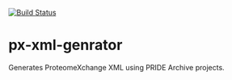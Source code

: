 [![Build Status](https://travis-ci.org/PRIDE-Archive/px-xml-generator.svg?branch=master)](https://travis-ci.org/PRIDE-Archive/px-xml-generator)
# px-xml-genrator
Generates ProteomeXchange XML using PRIDE Archive projects.


